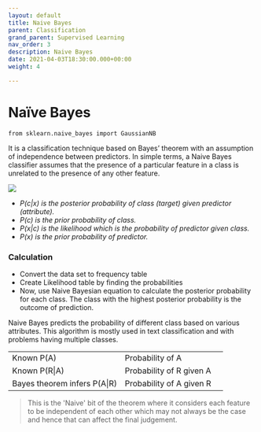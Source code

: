 ```yaml
---
layout: default
title: Naive Bayes
parent: Classification
grand_parent: Supervised Learning
nav_order: 3
description: Naive Bayes
date: 2021-04-03T18:30:00.000+00:00
weight: 4

---
```

# Naïve Bayes

    from sklearn.naive_bayes import GaussianNB

It is a classification technique based on Bayes’ theorem with an assumption of independence between predictors. In simple terms, a Naive Bayes classifier assumes that the presence of a particular feature in a class is unrelated to the presence of any other feature.

![](https://do2blehelix.github.io/the-ml-handbook/images/supervised/naivebayes.png)

* _P(c|x) is the posterior probability of class (target) given predictor (attribute)._
* _P(c) is the prior probability of class._
* _P(x|c) is the likelihood which is the probability of predictor given class._
* _P(x) is the prior probability of predictor._

### Calculation

* Convert the data set to frequency table
* Create Likelihood table by finding the probabilities
* Now, use Naive Bayesian equation to calculate the posterior probability for each class. The class with the highest posterior probability is the outcome of prediction.

Naive Bayes predicts the probability of different class based on various attributes. This algorithm is mostly used in text classification and with problems having multiple classes.

|  |  |  |
| --- | --- | --- |
| Known P(A) | Probability of A |  |
| Known P(R\|A) | Probability of R given A |  |
| Bayes theorem infers P(A\|R) | Probability of A given R |  |

> This is the 'Naive' bit of the theorem where it considers each feature to be independent of each other which may not always be the case and hence that can affect the final judgement.